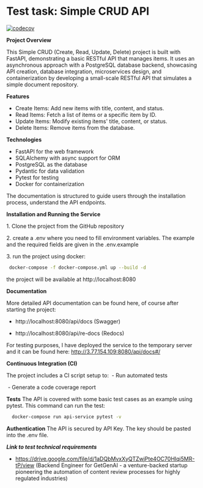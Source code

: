 # Test task: Simple CRUD API
[![codecov](https://codecov.io/gh/Shamsullo/simple_crud_api/main/graph/badge.svg)](https://codecov.io/gh/Shamsullo/simple_crud_api)

**Project Overview**

This Simple CRUD (Create, Read, Update, Delete) project is built with FastAPI, demonstrating a basic RESTful API that manages items. It uses an asynchronous approach with a PostgreSQL database backend, showcasing API creation, database integration, microservices design, and containerization by developing a small-scale RESTful API that simulates a simple document repository.

**Features**

- Create Items: Add new items with title, content, and status.
- Read Items: Fetch a list of items or a specific item by ID.
- Update Items: Modify existing items' title, content, or status.
- Delete Items: Remove items from the database.

**Technologies**

- FastAPI for the web framework
- SQLAlchemy with async support for ORM
- PostgreSQL as the database
- Pydantic for data validation
- Pytest for testing
- Docker for containerization

The documentation is structured to guide users through the installation process, understand the API endpoints.

**Installation and Running the Service**

1\. Clone the project from the GitHub repository

2\. create a .env where you need to fill environment variables. The example and the required fields are given in the .env.example

3\. run the project using docker: 

 ```bash
  docker-compose -f docker-compose.yml up --build -d
 ```

 the project will be available at http://localhost:8080

**Documentation**

More detailed API documentation can be found here, of course after starting the project: 

 - http://localhost:8080/api/docs (Swagger)

 - http://localhost:8080/api/re-docs (Redocs)


For testing purposes, I have deployed the service to the temporary server and it can be found here: http://3.77.154.109:8080/api/docs#/

**Continuous Integration (CI)**

The project includes a CI script setup to:
 - Run automated tests

 - Generate a code coverage report

 **Tests**
The API is covered with some basic test cases as an example using pytest. This command can run the test:

```bash
  docker-compose run api-service pytest -v
```

**Authentication**
The API is secured by API Key. The key should be pasted into the .env file.

***Link to test technical requirements***
 - https://drive.google.com/file/d/1aDQbMvxXyQTZwjPte4OC70HIqi5MR-tP/view  (Backend Engineer for GetGenAI - a venture-backed startup pioneering the
automation of content review processes for highly regulated industries)
